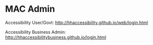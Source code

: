 # MAC Admin

Accessibility User/Govt: http://hhaccessibility.github.io/web/login.html

Accessibility Business Admin: http://hhaccessibilitybusiness.github.io/login.html
